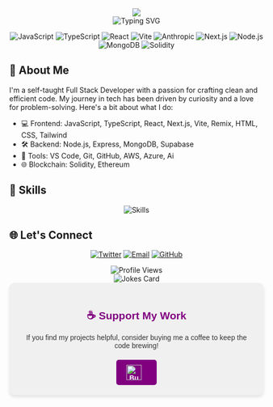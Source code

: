 <div align="center">
  <img src="https://capsule-render.vercel.app/api?type=waving&color=gradient&height=200&section=header&text=KevIsDev&fontSize=80&fontAlignY=35&animation=fadeIn&fontColor=ffffff" />
</div>
<div align="center">
  <img src="https://readme-typing-svg.herokuapp.com?font=Fira+Code&size=30&duration=3000&pause=1000&color=00C2FF&center=true&vCenter=true&width=435&lines=Hey+there!+%F0%9F%91%8B;I'm+Kevin;Full+Stack+Developer+%F0%9F%9A%80" alt="Typing SVG" />
</div>

<p align="center">
  <img src="https://img.shields.io/badge/JavaScript-F7DF1E?style=for-the-badge&logo=javascript&logoColor=black" alt="JavaScript" />
  <img src="https://img.shields.io/badge/TypeScript-007ACC?style=for-the-badge&logo=typescript&logoColor=white" alt="TypeScript" />
  <img src="https://img.shields.io/badge/React-20232A?style=for-the-badge&logo=react&logoColor=61DAFB" alt="React" />
  <img src="https://img.shields.io/badge/Vite-646CFF?style=for-the-badge&logo=vite&logoColor=fff" alt="Vite" />
  <img src="https://img.shields.io/badge/Claude-D97757?style=for-the-badge&logo=claude&logoColor=fff" alt="Anthropic" />
  <img src="https://img.shields.io/badge/Next.js-000000?style=for-the-badge&logo=next.js&logoColor=white" alt="Next.js" />
  <img src="https://img.shields.io/badge/Node.js-43853D?style=for-the-badge&logo=node.js&logoColor=white" alt="Node.js" />
  <img src="https://img.shields.io/badge/Supabase-3FCF8E?style=for-the-badge&logo=supabase&logoColor=fff" alt="MongoDB" />
  <img src="https://img.shields.io/badge/Solidity-363636?style=for-the-badge&logo=solidity&logoColor=white" alt="Solidity" />
</p>

## 🚀 About Me

I'm a self-taught Full Stack Developer with a passion for crafting clean and efficient code. My journey in tech has been driven by curiosity and a love for problem-solving. Here's a bit about what I do:

- 💻 Frontend: JavaScript, TypeScript, React, Next.js, Vite, Remix, HTML, CSS, Tailwind
- 🛠️ Backend: Node.js, Express, MongoDB, Supabase
- 🔧 Tools: VS Code, Git, GitHub, AWS, Azure, Ai
- 🌐 Blockchain: Solidity, Ethereum

## 🌟 Skills

<p align="center">
  <img src="https://skillicons.dev/icons?i=js,ts,react,remix,vite,nextjs,nodejs,html,express,mongodb,supabase,tailwind,git,vscode,solidity,github,aws&perline=20" alt="Skills" />
</p>

## 🌐 Let's Connect

<p align="center">
  <a href="https://twitter.com/KevIsDev"><img src="https://img.shields.io/badge/Twitter-1DA1F2?style=for-the-badge&logo=twitter&logoColor=white" alt="Twitter" /></a>
  <a href="mailto:zennerd404@gmail.com"><img src="https://img.shields.io/badge/Email-D14836?style=for-the-badge&logo=gmail&logoColor=white" alt="Email" /></a>
  <a href="https://github.com/xKevIsDev"><img src="https://img.shields.io/badge/GitHub-100000?style=for-the-badge&logo=github&logoColor=white" alt="GitHub" /></a>
</p>

<div align="center">
  <img src="https://komarev.com/ghpvc/?username=xKevIsDev&color=blueviolet&style=flat-square&label=Profile+Views" alt="Profile Views" />
</div>

<div align="center">
  <img src="https://readme-jokes.vercel.app/api" alt="Jokes Card" />
</div>

<div align="center" style="background-color: #f0f0f0; padding: 20px; border-radius: 10px; box-shadow: 0 4px 6px rgba(0,0,0,0.1);">
  <h2 style="color: #800080; font-family: 'Arial', sans-serif; margin-bottom: 15px;">☕️ Support My Work</h2>
  <p style="color: #333; font-family: 'Arial', sans-serif; margin-bottom: 20px;">
    If you find my projects helpful, consider buying me a coffee to keep the code brewing!
  </p>
  <a href="https://www.buymeacoffee.com/KevIsDev" target="_blank" style="display: inline-block; padding: 10px 20px; background-color: #800080; color: #ffffff; text-decoration: none; font-family: 'Arial', sans-serif; font-weight: bold; border-radius: 5px; transition: background-color 0.3s ease;">
    <img src="https://www.buymeacoffee.com/assets/img/guidelines/download-assets-sm-1.svg" alt="Buy Me A Coffee" style="height: 30px; width: auto; vertical-align: middle; margin-right: 10px;">
  </a>
</div>
